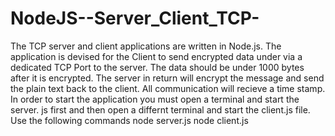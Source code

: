 # NodeJS--Server_Client_TCP-
The TCP server and client applications are written in Node.js.
The application is devised for the Client to send encrypted data under via a dedicated TCP Port to the server.
The data should be under 1000 bytes after it is encrypted.
The server in return will encrypt the message and send the plain text back to the client.
All communication will recieve a time stamp.
In order to start the application you must open a terminal and start the server. js first and then open a differnt terminal and start the client.js file.
Use the following commands
node server.js
node client.js



